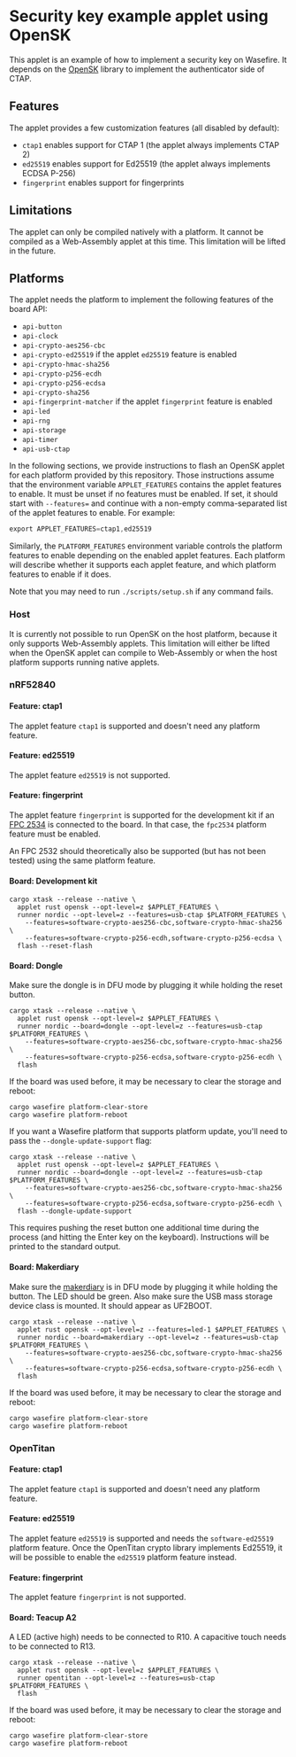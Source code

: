 # Security key example applet using OpenSK

This applet is an example of how to implement a security key on Wasefire. It depends on the
[OpenSK](https://github.com/google/OpenSK) library to implement the authenticator side of CTAP.

## Features

The applet provides a few customization features (all disabled by default):
- `ctap1` enables support for CTAP 1 (the applet always implements CTAP 2)
- `ed25519` enables support for Ed25519 (the applet always implements ECDSA P-256)
- `fingerprint` enables support for fingerprints

## Limitations

The applet can only be compiled natively with a platform. It cannot be compiled as a Web-Assembly
applet at this time. This limitation will be lifted in the future.

## Platforms

The applet needs the platform to implement the following features of the board API:
- `api-button`
- `api-clock`
- `api-crypto-aes256-cbc`
- `api-crypto-ed25519` if the applet `ed25519` feature is enabled
- `api-crypto-hmac-sha256`
- `api-crypto-p256-ecdh`
- `api-crypto-p256-ecdsa`
- `api-crypto-sha256`
- `api-fingerprint-matcher` if the applet `fingerprint` feature is enabled
- `api-led`
- `api-rng`
- `api-storage`
- `api-timer`
- `api-usb-ctap`

In the following sections, we provide instructions to flash an OpenSK applet for each platform
provided by this repository. Those instructions assume that the environment variable
`APPLET_FEATURES` contains the applet features to enable. It must be unset if no features must be
enabled. If set, it should start with `--features=` and continue with a non-empty comma-separated
list of the applet features to enable. For example:

```rust
export APPLET_FEATURES=ctap1,ed25519
```

Similarly, the `PLATFORM_FEATURES` environment variable controls the platform features to enable
depending on the enabled applet features. Each platform will describe whether it supports each
applet feature, and which platform features to enable if it does.

Note that you may need to run `./scripts/setup.sh` if any command fails.

### Host

It is currently not possible to run OpenSK on the host platform, because it only supports
Web-Assembly applets. This limitation will either be lifted when the OpenSK applet can compile to
Web-Assembly or when the host platform supports running native applets.

### nRF52840

#### Feature: ctap1

The applet feature `ctap1` is supported and doesn't need any platform feature.

#### Feature: ed25519

The applet feature `ed25519` is not supported.

#### Feature: fingerprint

The applet feature `fingerprint` is supported for the development kit if an [FPC
2534](https://www.fingerprints.com/solutions/access/fpc-allkey-development-kit) is connected to the
board. In that case, the `fpc2534` platform feature must be enabled.

An FPC 2532 should theoretically also be supported (but has not been tested) using the same platform
feature.

#### Board: Development kit

```shell
cargo xtask --release --native \
  applet rust opensk --opt-level=z $APPLET_FEATURES \
  runner nordic --opt-level=z --features=usb-ctap $PLATFORM_FEATURES \
    --features=software-crypto-aes256-cbc,software-crypto-hmac-sha256 \
    --features=software-crypto-p256-ecdh,software-crypto-p256-ecdsa \
  flash --reset-flash
```

#### Board: Dongle

Make sure the dongle is in DFU mode by plugging it while holding the reset button.

```shell
cargo xtask --release --native \
  applet rust opensk --opt-level=z $APPLET_FEATURES \
  runner nordic --board=dongle --opt-level=z --features=usb-ctap $PLATFORM_FEATURES \
    --features=software-crypto-aes256-cbc,software-crypto-hmac-sha256 \
    --features=software-crypto-p256-ecdsa,software-crypto-p256-ecdh \
  flash
```

If the board was used before, it may be necessary to clear the storage and reboot:

```shell
cargo wasefire platform-clear-store
cargo wasefire platform-reboot
```

If you want a Wasefire platform that supports platform update, you'll need to pass the
`--dongle-update-support` flag:

```shell
cargo xtask --release --native \
  applet rust opensk --opt-level=z $APPLET_FEATURES \
  runner nordic --board=dongle --opt-level=z --features=usb-ctap $PLATFORM_FEATURES \
    --features=software-crypto-aes256-cbc,software-crypto-hmac-sha256 \
    --features=software-crypto-p256-ecdsa,software-crypto-p256-ecdh \
  flash --dongle-update-support
```

This requires pushing the reset button one additional time during the process (and hitting the Enter
key on the keyboard). Instructions will be printed to the standard output.

#### Board: Makerdiary

Make sure the [makerdiary](https://makerdiary.com/products/nrf52840-mdk-usb-dongle-w-case) is in DFU
mode by plugging it while holding the button. The LED should be green. Also make sure the USB mass
storage device class is mounted. It should appear as UF2BOOT.

```shell
cargo xtask --release --native \
  applet rust opensk --opt-level=z --features=led-1 $APPLET_FEATURES \
  runner nordic --board=makerdiary --opt-level=z --features=usb-ctap $PLATFORM_FEATURES \
    --features=software-crypto-aes256-cbc,software-crypto-hmac-sha256 \
    --features=software-crypto-p256-ecdsa,software-crypto-p256-ecdh \
  flash
```

If the board was used before, it may be necessary to clear the storage and reboot:

```shell
cargo wasefire platform-clear-store
cargo wasefire platform-reboot
```

### OpenTitan

#### Feature: ctap1

The applet feature `ctap1` is supported and doesn't need any platform feature.

#### Feature: ed25519

The applet feature `ed25519` is supported and needs the `software-ed25519` platform feature. Once
the OpenTitan crypto library implements Ed25519, it will be possible to enable the `ed25519`
platform feature instead.

#### Feature: fingerprint

The applet feature `fingerprint` is not supported.

#### Board: Teacup A2

A LED (active high) needs to be connected to R10. A capacitive touch needs to be connected to R13.


```shell
cargo xtask --release --native \
  applet rust opensk --opt-level=z $APPLET_FEATURES \
  runner opentitan --opt-level=z --features=usb-ctap $PLATFORM_FEATURES \
  flash
```

If the board was used before, it may be necessary to clear the storage and reboot:

```shell
cargo wasefire platform-clear-store
cargo wasefire platform-reboot
```
